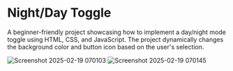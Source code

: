 # Night/Day Toggle

A beginner-friendly project showcasing how to implement a day/night mode toggle using HTML, CSS, and JavaScript. The project dynamically changes the background color and button icon based on the user's selection.

![Screenshot 2025-02-19 070103](https://github.com/user-attachments/assets/7bc330b5-174e-4d38-ba89-3fa055187540) ![Screenshot 2025-02-19 070145](https://github.com/user-attachments/assets/d62d37e1-4fa2-407b-84d3-5d7fbe330c87)






